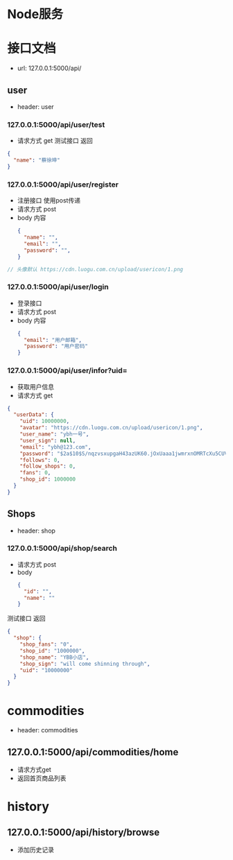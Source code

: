 # Node服务

# 接口文档
- url: 127.0.0.1:5000/api/
## user
- header: user
### 127.0.0.1:5000/api/user/test
- 请求方式 get
测试接口 返回
```json
{
  "name": "蔡徐坤"
}
```

### 127.0.0.1:5000/api/user/register
- 注册接口 使用post传递  
- 请求方式 post
- body 内容
  ```json
  {
    "name": "",
    "email": "",
    "password": "",
  }
  ``` 

```js
// 头像默认 https://cdn.luogu.com.cn/upload/usericon/1.png
```

### 127.0.0.1:5000/api/user/login
- 登录接口
- 请求方式 post
- body 内容
  ```json
  {
    "email": "用户邮箱",
    "password": "用户密码"
  }
  ```

### 127.0.0.1:5000/api/user/infor?uid=
- 获取用户信息
- 请求方式 get
```json
{
  "userData": {
    "uid": 10000000,
    "avatar": "https://cdn.luogu.com.cn/upload/usericon/1.png",
    "user_name": "ybh一号",
    "user_sign": null,
    "email": "ybh@123.com",
    "password": "$2a$10$S/nqzvsxupgaH43azUK60.jOxUaaa1jwmrxnOMRTcXu5CUV/23QZ6",
    "follows": 0,
    "follow_shops": 0,
    "fans": 0,
    "shop_id": 1000000
  }
}
```


## Shops 
- header: shop
### 127.0.0.1:5000/api/shop/search
- 请求方式 post
- body
  ```json
  {
    "id": "",
    "name": ""
  }
  ```
测试接口 返回
```json
{
  "shop": {
    "shop_fans": "0",
    "shop_id": "1000000",
    "shop_name": "YBB小店",
    "shop_sign": "will come shinning through",
    "uid": "10000000"
  }
}
```


# commodities
- header: commodities

## 127.0.0.1:5000/api/commodities/home
- 请求方式get
- 返回首页商品列表

# history

## 127.0.0.1:5000/api/history/browse
- 添加历史记录